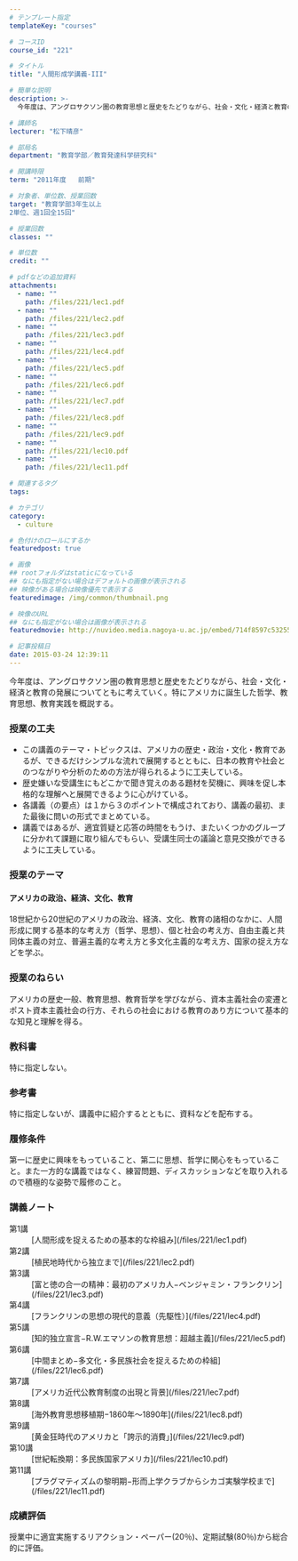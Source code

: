 ```yaml
---
# テンプレート指定
templateKey: "courses"

# コースID
course_id: "221"

# タイトル
title: "人間形成学講義-III"

# 簡単な説明
description: >-
  今年度は、アングロサクソン圏の教育思想と歴史をたどりながら、社会・文化・経済と教育の発展についてともに考えていく。特にアメリカに誕生した哲学、教育思想、教育実践を概説する。...

# 講師名
lecturer: "松下晴彦"

# 部局名
department: "教育学部／教育発達科学研究科"

# 開講時限
term: "2011年度	前期"

# 対象者、単位数、授業回数
target: "教育学部3年生以上
2単位、週1回全15回"

# 授業回数
classes: ""

# 単位数
credit: ""

# pdfなどの追加資料
attachments: 
  - name: "" 
    path: /files/221/lec1.pdf
  - name: "" 
    path: /files/221/lec2.pdf
  - name: "" 
    path: /files/221/lec3.pdf
  - name: "" 
    path: /files/221/lec4.pdf
  - name: "" 
    path: /files/221/lec5.pdf
  - name: "" 
    path: /files/221/lec6.pdf
  - name: "" 
    path: /files/221/lec7.pdf
  - name: "" 
    path: /files/221/lec8.pdf
  - name: "" 
    path: /files/221/lec9.pdf
  - name: "" 
    path: /files/221/lec10.pdf
  - name: "" 
    path: /files/221/lec11.pdf

# 関連するタグ
tags:

# カテゴリ
category:
  - culture

# 色付けのロールにするか
featuredpost: true

# 画像
## rootフォルダはstaticになっている
## なにも指定がない場合はデフォルトの画像が表示される
## 映像がある場合は映像優先で表示する
featuredimage: /img/common/thumbnail.png

# 映像のURL
## なにも指定がない場合は画像が表示される
featuredmovie: http://nuvideo.media.nagoya-u.ac.jp/embed/714f8597c5325516c2c89e7890708bea46f4cfad

# 記事投稿日
date: 2015-03-24 12:39:11
---
```


今年度は、アングロサクソン圏の教育思想と歴史をたどりながら、社会・文化・経済と教育の発展についてともに考えていく。特にアメリカに誕生した哲学、教育思想、教育実践を概説する。


### 授業の工夫

* この講義のテーマ・トピックスは、アメリカの歴史・政治・文化・教育であるが、できるだけシンプルな流れで展開するとともに、日本の教育や社会とのつながりや分析のための方法が得られるように工夫している。
* 歴史嫌いな受講生にもどこかで聞き覚えのある題材を契機に、興味を促し本格的な理解へと展開できるように心がけている。
* 各講義（の要点）は１から３のポイントで構成されており、講義の最初、また最後に問いの形式でまとめている。
* 講義ではあるが、適宜質疑と応答の時間をもうけ、またいくつかのグループに分かれて課題に取り組んでもらい、受講生同士の議論と意見交換ができるように工夫している。 </ul>





### 授業のテーマ

#### アメリカの政治、経済、文化、教育

18世紀から20世紀のアメリカの政治、経済、文化、教育の諸相のなかに、人間形成に関する基本的な考え方（哲学、思想）、個と社会の考え方、自由主義と共同体主義の対立、普遍主義的な考え方と多文化主義的な考え方、国家の捉え方などを学ぶ。

### 授業のねらい

アメリカの歴史一般、教育思想、教育哲学を学びながら、資本主義社会の変遷とポスト資本主義社会の行方、それらの社会における教育のあり方について基本的な知見と理解を得る。

### 教科書

特に指定しない。

### 参考書

特に指定しないが、講義中に紹介するとともに、資料などを配布する。

### 履修条件

第一に歴史に興味をもっていること、第二に思想、哲学に関心をもっていること。また一方的な講義ではなく、練習問題、ディスカッションなどを取り入れるので積極的な姿勢で履修のこと。





### 講義ノート

<dl>
<dt>
第1講
</dt>

<dd>
[人間形成を捉えるための基本的な枠組み](/files/221/lec1.pdf) 
</dd>

<dt>
第2講
</dt>

<dd>
[植民地時代から独立まで](/files/221/lec2.pdf) 
</dd>

<dt>
第3講
</dt>

<dd>
[富と徳の合一の精神：最初のアメリカ人−ベンジャミン・フランクリン](/files/221/lec3.pdf) 
</dd>

<dt>
第4講
</dt>

<dd>
[フランクリンの思想の現代的意義（先駆性）](/files/221/lec4.pdf) 
</dd>

<dt>
第5講
</dt>

<dd>
[知的独立宣言−R.W.エマソンの教育思想：超越主義](/files/221/lec5.pdf) 
</dd>

<dt>
第6講
</dt>

<dd>
[中間まとめ−多文化・多民族社会を捉えるための枠組](/files/221/lec6.pdf) 
</dd>

<dt>
第7講
</dt>

<dd>
[アメリカ近代公教育制度の出現と背景](/files/221/lec7.pdf) 
</dd>

<dt>
第8講
</dt>

<dd>
[海外教育思想移植期−1860年〜1890年](/files/221/lec8.pdf) 
</dd>

<dt>
第9講
</dt>

<dd>
[黄金狂時代のアメリカと「誇示的消費」](/files/221/lec9.pdf) 
</dd>

<dt>
第10講
</dt>

<dd>
[世紀転換期：多民族国家アメリカ](/files/221/lec10.pdf) 
</dd>

<dt>
第11講
</dt>

<dd>
[プラグマティズムの黎明期−形而上学クラブからシカゴ実験学校まで](/files/221/lec11.pdf) 
</dd>
</dl>





### 成績評価

授業中に適宜実施するリアクション・ペーパー(20％)、定期試験(80％)から総合的に評価。



